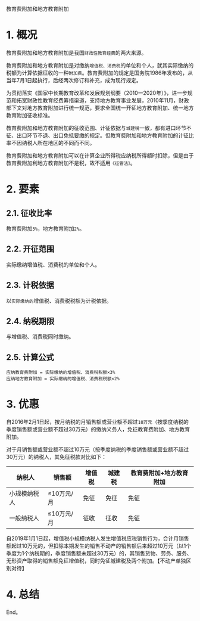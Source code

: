 教育费附加和地方教育附加

# 1. 概况

教育费附加和地方教育附加是我国`财政性教育经费`的两大来源。

教育费附加和地方教育附加是对缴纳`增值税、消费税`的单位和个人，就其实际缴纳的税额为计算依据征收的一种`附加费`。教育费附加的规定是国务院1986年发布的，从当年7月1日起执行，后经两次修订和补充，成为现行规定。

为贯彻落实《国家中长期教育改革和发展规划纲要（2010一2020年）》，进一步规范和拓宽财政性教育经费筹措渠道，支持地方教育事业发展，2010年11月，财政部下文对地方教育附加进行统一规范，要求全国统一开征地方教育附加、统一地方教育附加征收标准。

教育费附加和地方教育附加的征收范围、计征依据与`城建税`一致，都有进口环节不征、出口环节不退、出口免抵要缴的规定。但教育费附加和地方教育附加的计征比率不因纳税人所在地区的不同而不同。

教育费附加和地方教育附加可以在计算企业所得税应纳税所得额时扣除，但是由于教育费附加利地方教育附加不是税，故不适用`《征管法》`。

# 2. 要素

## 2.1. 征收比率

教育费附加`3%`，地方教育附加`2%`。

## 2.2. 开征范围

实际缴纳增值税、消费税的单位和个人。

## 2.3. 计税依据

以`实际缴纳的`增值税、消费税税额为计税依据。

## 2.4. 纳税期限

与增值税、消费税同时缴纳。

## 2.5. 计算公式

```
应纳教育费附加 = 实际缴纳的增值税、消费税税额×3%
应纳地方教育附加 = 实际缴纳的增值税、消费税税额×2%
```
# 3. 优惠

自2016年2月1日起，按月纳税的月销售额或营业额不超过`10万元`（按季度纳税的季度销售额或营业额不超过30万元）的缴纳义务人，免征教育费附加、地方教育附加。

对于月销售额或营业额不超过10万元（按季度纳税的季度销售额或营业额不超过30万元）的纳税人，其免征税款对比如下：

| 纳税人       | 销售额     | 增值税 | 城建税 | 教育费附加+地方教育附加 |
|--------------|------------|--------|--------|-------------------------|
| 小规模纳税人 | ≤10万元/月 | 免征   | 免征   | 免征                    |
| 一般纳税人   | ≤10万元/月 | 征收   | 征收   | 免征                    |

自2019年1月1日起，增值税小规模纳税人发生增值税应税销售行为，合计月销售额起过10万元的，但扣除本期发生的销售不动产的销售额后来超过10万元（以1个季度为1个纳税期的，季度销售额未超过30万元）的，其销售货物、劳务、服务、无形资产取得的销售额免征增值税，同时免征城建税及两个附加。【不动产单独区别对待】

# 4. 总结

End。
